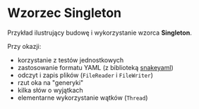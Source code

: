 # Wzorzec Singleton

Przykład ilustrujący budowę i wykorzystanie wzorca **Singleton**.

Przy okazji:
- korzystanie z testów jednostkowych
- zastosowanie formatu YAML (z biblioteką [snakeyaml](https://github.com/snakeyaml/snakeyaml))
- odczyt i zapis plików (`FileReader` i `FileWriter`)
- rzut oka na "generyki"
- kilka słów o wyjątkach
- elementarne wykorzystanie wątków (`Thread`)
